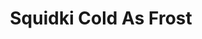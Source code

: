 ---
slug: squidki-cold-as-frost
title: Squidki Cold As Frost
description: "Squidki Cold As Frost is an exciting online game. Play for free directly in your browser!"
icon: /images/new_mods/Sprunki Cold As Frost.png
url: https://data.sprunk.world/game/cold-as-frost/index.html
previewImage: /images/new_mods/Sprunki Cold As Frost.png
type: new mods

# SEO配置
seo:
  title: "Squidki Cold As Frost - Play Free Online Game | Fun Browser Games"
  description: "Squidki Cold As Frost - Play this fun online game for free in your browser. No download required!"
  ogImage: "/images/new_mods/Sprunki Cold As Frost.png"
  keywords: "squidki-cold-as-frost, online game, browser game, free game, new mods game, play online"

videoUrls:
  - https://www.youtube.com/embed/example1
  - https://www.youtube.com/embed/example2

whyPlay:
  title: "Why Play Squidki Cold As Frost?"
  items:
    - "Immersive Gameplay: Squidki Cold As Frost offers an engaging and immersive gaming experience that will keep you entertained for hours"
    - "Challenging Levels: Test your skills with increasingly difficult challenges and obstacles"
    - "Beautiful Graphics: Enjoy stunning visuals and smooth animations that bring the game world to life"
    - "Regular Updates: New content and features are added regularly to keep the game fresh and exciting"
    - "Free to Play: Experience all the fun without spending a penny"
    - "Community Features: Connect with other players, share strategies, and compete for high scores"
    - "Cross-Platform: Play on any device with a web browser, no downloads required"

features:
  title: "Key Features of Squidki Cold As Frost"
  image: "/images/new_mods/Sprunki Cold As Frost.png"
  items:
    - "Intuitive Controls: Easy to learn controls make Squidki Cold As Frost accessible for players of all skill levels"
    - "Multiple Game Modes: Enjoy various gameplay options that provide different challenges and experiences"
    - "Character Customization: Personalize your gaming experience with unique characters and items"
    - "Achievement System: Complete special tasks to earn rewards and recognition"
    - "Leaderboards: Compete with players worldwide and see who can achieve the highest scores"

characteristics:
  title: "Game Characteristics"
  image: "/images/new_mods/Sprunki Cold As Frost.png"
  items:
    - "Genre: New mods game with elements of strategy and skill"
    - "Difficulty: Suitable for both casual gamers and those seeking a challenge"
    - "Play Time: Quick sessions or extended gameplay, depending on your preference"
    - "Art Style: Vibrant and engaging visuals that enhance the gaming experience"
    - "Sound Design: Immersive audio that complements the gameplay perfectly"

info: "Squidki Cold As Frost is an exciting online game that offers players a unique and engaging gaming experience. With its intuitive controls, stunning visuals, and challenging gameplay, Squidki Cold As Frost provides hours of entertainment for players of all ages and skill levels. Whether you're looking for a quick gaming session during a break or an extended play session, Squidki Cold As Frost delivers an immersive experience that will keep you coming back for more. The game features multiple levels of increasing difficulty, ensuring that players are constantly challenged as they progress. With regular updates adding new content and features, Squidki Cold As Frost remains fresh and exciting, providing endless entertainment options for its growing community of players."

howToPlayIntro: "Welcome to Squidki Cold As Frost! This guide will walk you through the basics and help you master the game. Whether you're a beginner or looking to improve your skills, these tips and instructions will enhance your gaming experience."

howToPlaySteps:
  - title: "Getting Started"
    description: "Begin your Squidki Cold As Frost adventure by familiarizing yourself with the controls. Use your keyboard or mouse to navigate through the game interface. The tutorial will guide you through the basic mechanics and help you understand the objectives."
  - title: "Understanding the Objectives"
    description: "In Squidki Cold As Frost, your main goal is to progress through levels by completing specific objectives. Each level presents unique challenges that require different strategies and approaches."
  - title: "Mastering the Controls"
    description: "Practice using the controls to improve your precision and reaction time. Squidki Cold As Frost requires quick reflexes and strategic thinking to overcome obstacles and defeat opponents."
  - title: "Utilizing Power-ups"
    description: "Collect power-ups throughout the game to enhance your abilities and overcome difficult challenges. Each power-up offers unique advantages that can be crucial for success."
  - title: "Developing Strategies"
    description: "As you progress in Squidki Cold As Frost, develop effective strategies for different scenarios. Analyze patterns, anticipate challenges, and adapt your approach to maximize your performance."

faq:
  title: "Frequently Asked Questions about Squidki Cold As Frost"
  items:
    - question: "Is Squidki Cold As Frost free to play?"
      answer: "Yes, Squidki Cold As Frost is completely free to play directly in your web browser. No downloads or purchases are required to enjoy the full game experience."
    - question: "Can I play Squidki Cold As Frost on mobile devices?"
      answer: "Yes, Squidki Cold As Frost is optimized for both desktop and mobile play. You can enjoy the game on any device with a web browser and internet connection."
    - question: "Are there any in-game purchases?"
      answer: "While Squidki Cold As Frost is free to play, there may be optional in-game purchases available for cosmetic items or additional features that don't affect core gameplay."
    - question: "How often is Squidki Cold As Frost updated?"
      answer: "The developers regularly update Squidki Cold As Frost with new content, features, and improvements based on player feedback and game performance."
    - question: "Can I play Squidki Cold As Frost offline?"
      answer: "Currently, Squidki Cold As Frost requires an internet connection to play as it's a browser-based online game."
    - question: "Is Squidki Cold As Frost suitable for children?"
      answer: "Yes, Squidki Cold As Frost is designed to be family-friendly and suitable for players of all ages."
    - question: "How do I report bugs or issues?"
      answer: "If you encounter any problems while playing Squidki Cold As Frost, you can report them through the game's support page or contact the developers directly through their website."
    - question: "Still Have Questions?"
      answer: "If you have additional questions about Squidki Cold As Frost that aren't covered in this FAQ, please visit our support center or contact our customer service team for assistance."
---